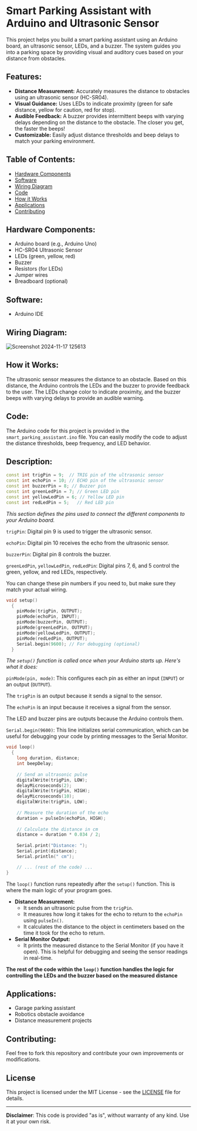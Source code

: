# Smart Parking Assistant with Arduino and Ultrasonic Sensor

This project helps you build a smart parking assistant using an Arduino board, an ultrasonic sensor, LEDs, and a buzzer. The system guides you into a parking space by providing visual and auditory cues based on your distance from obstacles.

## Features:

* **Distance Measurement:** Accurately measures the distance to obstacles using an ultrasonic sensor (HC-SR04).
* **Visual Guidance:**  Uses LEDs to indicate proximity (green for safe distance, yellow for caution, red for stop).
* **Audible Feedback:**  A buzzer provides intermittent beeps with varying delays depending on the distance to the obstacle. The closer you get, the faster the beeps!
* **Customizable:** Easily adjust distance thresholds and beep delays to match your parking environment.


## Table of Contents:

  - [Hardware Components](#Hardware-Components)
  - [Software](#Software)
  - [Wiring Diagram](#Wiring-Diagram)
  - [Code](#Code)
  - [How it Works](#How-it-Works)
  - [Applications](#Applications)
  - [Contributing](#Contributing)

## Hardware Components:

* Arduino board (e.g., Arduino Uno)
* HC-SR04 Ultrasonic Sensor
* LEDs (green, yellow, red)
* Buzzer
* Resistors (for LEDs)
* Jumper wires
* Breadboard (optional)

## Software:

* Arduino IDE

## Wiring Diagram:

![Screenshot 2024-11-17 125613](https://github.com/user-attachments/assets/efe33309-8acf-4283-b50f-5d845958bef1)



## How it Works:

The ultrasonic sensor measures the distance to an obstacle. Based on this distance, the Arduino controls the LEDs and the buzzer to provide feedback to the user. The LEDs change color to indicate proximity, and the buzzer beeps with varying delays to provide an audible warning.


## Code:

The Arduino code for this project is provided in the `smart_parking_assistant.ino` file. You can easily modify the code to adjust the distance thresholds, beep frequency, and LED behavior.

## Description:


```c++
const int trigPin = 9;  // TRIG pin of the ultrasonic sensor
const int echoPin = 10; // ECHO pin of the ultrasonic sensor
const int buzzerPin = 8; // Buzzer pin
const int greenLedPin = 7; // Green LED pin
const int yellowLedPin = 6; // Yellow LED pin
const int redLedPin = 5;   // Red LED pin
```
*This section defines the pins used to connect the different components to your Arduino board.*

`trigPin`: Digital pin 9 is used to trigger the ultrasonic sensor.

`echoPin`: Digital pin 10 receives the echo from the ultrasonic sensor.

`buzzerPin`: Digital pin 8 controls the buzzer.

`greenLedPin`, `yellowLedPin`, `redLedPin`: Digital pins 7, 6, and 5 control the green, yellow, and red LEDs, respectively.

You can change these pin numbers if you need to, but make sure they match your actual wiring.

```c++
void setup() 
  {
    pinMode(trigPin, OUTPUT);
    pinMode(echoPin, INPUT);
    pinMode(buzzerPin, OUTPUT);
    pinMode(greenLedPin, OUTPUT);
    pinMode(yellowLedPin, OUTPUT);
    pinMode(redLedPin, OUTPUT);
    Serial.begin(9600); // For debugging (optional)
  }
```

 *The `setup()` function is called once when your Arduino starts up. Here's what it does:*

`pinMode(pin, mode)`: This configures each pin as either an input (`INPUT`) or an output (`OUTPUT`).

The `trigPin` is an output because it sends a signal to the sensor.

The `echoPin` is an input because it receives a signal from the sensor.

The LED and buzzer pins are outputs because the Arduino controls them.

`Serial.begin(9600)`: This line initializes serial communication, which can be useful for debugging your code by printing messages to the Serial Monitor.


```c++
void loop() 
  {
    long duration, distance;
    int beepDelay; 
    
    // Send an ultrasonic pulse
    digitalWrite(trigPin, LOW);
    delayMicroseconds(2);
    digitalWrite(trigPin, HIGH);
    delayMicroseconds(10);
    digitalWrite(trigPin, LOW);
  
    // Measure the duration of the echo
    duration = pulseIn(echoPin, HIGH);
  
    // Calculate the distance in cm
    distance = duration * 0.034 / 2;
  
    Serial.print("Distance: ");
    Serial.print(distance);
    Serial.println(" cm");

    // ... (rest of the code) ...
}
```

The `loop()` function runs repeatedly after the `setup()` function. This is where the main logic of your program goes.

* **Distance Measurement:**
  * It sends an ultrasonic pulse from the `trigPin`.
  * It measures how long it takes for the echo to return to the `echoPin` using `pulseIn()`.
  * It calculates the distance to the object in centimeters based on the time it took for the echo to return.
* **Serial Monitor Output:**
  * It prints the measured distance to the Serial Monitor (if you have it open). This is helpful for debugging and seeing the sensor readings in real-time.

**The rest of the code within the `loop()` function handles the logic for controlling the LEDs and the buzzer based on the measured distance**







## Applications:

* Garage parking assistant
* Robotics obstacle avoidance
* Distance measurement projects

## Contributing:

Feel free to fork this repository and contribute your own improvements or modifications. 


## License

This project is licensed under the MIT License - see the [LICENSE](LICENSE) file for details.

---

**Disclaimer**: This code is provided "as is", without warranty of any kind. Use it at your own risk.
